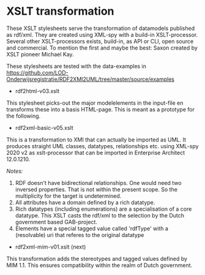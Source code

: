 # XSLT transformation

These XSLT stylesheets  serve the transformation of datamodels published as rdf/xml. They are created  using XML-spy with a build-in XSLT-processor. Several other XSLT-processors exists, build-in, as API or CLI, open source and commercial. To mention the first and maybe the best: Saxon created by XSLT pioneer Michael Kay. 

These stylesheets are tested with the data-examples in https://github.com/LOD-Onderwijsregistratie/RDF2XMI2UML/tree/master/source/examples

* rdf2html-v03.xslt  

This stylesheet picks-out the major modelelements in the input-file en transforms these into a basis HTML-page. This is meant as a prototype for the following.

* rdf2xml-basic-v05.xslt

This is a transformation to XMI that can actually be imported as UML. It produces straight UML classes, datatypes, relationships etc.  using XML-spy 2020 v2 as xslt-processor that can be imported in Enterprise Architect 12.0.1210.

*Notes:* 
1. RDF doesn't have bidirectional relationships. One would need two inversed properties. That is not within the present scope. So the multiplicity for the target is undetermined.
2. All attributes have a domain defined by a rich datatype.
3. Rich datatypes (including enumerations) are a specialisation of a core datatype. This XSLT casts the rdf/xml to the selection by the Dutch government based GAB-project.
4. Elements have a special tagged value called 'rdfType' with a (resolvable) uri that referes to the original datatype
                
* rdf2xml-mim-v01.xslt (next)

This transformation adds the stereotypes and tagged values defined by MIM 1.1. This ensures compatibility within the realm of Dutch government. 


